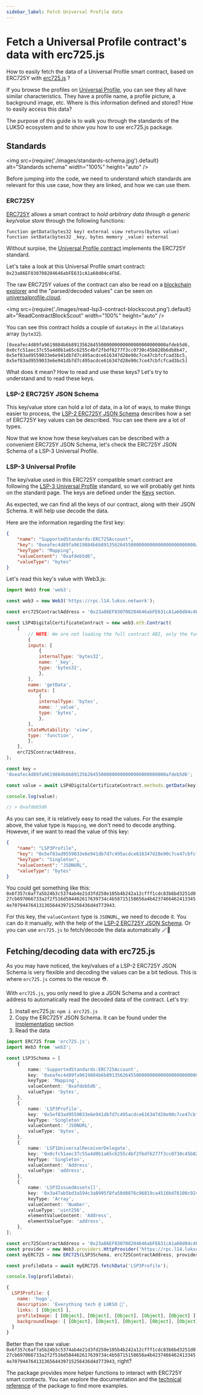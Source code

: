 ```yaml
---
sidebar_label: Fetch Universal Profile data
---
```


# Fetch a Universal Profile contract's data with erc725.js

How to easily fetch the data of a Universal Profile smart contract, based on ERC725Y with [erc725.js](https://www.npmjs.com/package/erc725.js) ?

If you browse the profiles on [Universal Profile](https://universalprofile.cloud), you can see they all have similar characteristics. They have a profile name, a profile picture, a background image, etc.
Where is this information defined and stored? How to easily access this data?

The purpose of this guide is to walk you through the standards of the LUKSO ecosystem and to show you how to use erc725.js package.

## Standards

<img src={require('./images/standards-schema.jpg').default} alt="Standards schema" width="100%" height="auto" />

Before jumping into the code, we need to understand which standards are relevant for this use case, how they are linked, and how we can use them.

### ERC725Y

[ERC725Y](https://github.com/ethereum/EIPs/blob/master/EIPS/eip-725.md#erc725y) allows a smart contract to *hold arbitrary data through a generic key/value store* through the following functions:

```solidity
function getData(bytes32 key) external view returns(bytes value)
function setData(bytes32 _key, bytes memory _value) external
```

Without surpise, the [Universal Profile contract](https://github.com/lukso-network/universalprofile-smart-contracts/blob/main/contracts/LSP3Account.sol) implements the ERC725Y standard.

Let's take a look at this Universal Profile smart contract: `0x23a86EF830708204646abFE631cA1a60d04c4FbE`.

The raw ERC725Y values of the contract can also be read on a [blockchain explorer](https://blockscout.com/lukso/l14/address/0x23a86EF830708204646abFE631cA1a60d04c4FbE/read-contract) and the "parsed/decoded values" can be seen on [universalprofile.cloud](https://universalprofile.cloud/0x23a86EF830708204646abFE631cA1a60d04c4FbE).

<img src={require('./images/read-lsp3-contract-blockscout.png').default} alt="ReadContractBlockScout" width="100%" height="auto" />

You can see this contract holds a couple of `dataKeys` in the `allDataKeys` array (`byte32`).

```solidity
[0xeafec4d89fa9619884b6b89135626455000000000000000000000000afdeb5d6,
0x0cfc51aec37c55a4d0b1a65c6255c4bf2fbdf6277f3cc0730c45b828b6db8b47,
0x5ef83ad9559033e6e941db7d7c495acdce616347d28e90c7ce47cbfcfcad3bc5,
0x5ef83ad9559033e6e941db7d7c495acdce616347d28e90c7ce47cbfcfcad3bc5]
```

What does it mean? How to read and use these keys? Let's try to understand and to read these keys.

### LSP-2 ERC725Y JSON Schema

This key/value store can hold a lot of data, in a lot of ways, to make things easier to process, the [LSP-2 ERC725Y JSON Schema](https://github.com/lukso-network/LIPs/blob/master/LSPs/LSP-2-ERC725YJSONSchema.md) describes how a set of ERC725Y key values can be described. You can see there are a lot of types.

Now that we know how these key/values can be described with a convenient ERC725Y JSON Schema, let's check the ERC725Y JSON Schema of a LSP-3 Universal Profile.

### LSP-3 Universal Profile

The key/value used in this ERC725Y compatible smart contract are following the [LSP-3 Universal Profile](https://github.com/lukso-network/LIPs/blob/master/LSPs/LSP-3-UniversalProfile.md) standard, so we will probably get hints on the standard page.
The keys are defined under the [Keys](https://github.com/lukso-network/LIPs/blob/master/LSPs/LSP-3-UniversalProfile.md#keys) section.

As expected, we can find all the keys of our contract, along with their JSON Schema. It will help use decode the data.

Here are the information regarding the first key:

```json
{
    "name": "SupportedStandards:ERC725Account",
    "key": "0xeafec4d89fa9619884b6b89135626455000000000000000000000000afdeb5d6",
    "keyType": "Mapping",
    "valueContent": "0xafdeb5d6",
    "valueType": "bytes"
}
```

Let's read this key's value with Web3.js:

```js
import Web3 from 'web3';

const web3 = new Web3('https://rpc.l14.lukso.network');

const erc725ContractAddress = '0x23a86EF830708204646abFE631cA1a60d04c4FbE';

const LSP4DigitalCertificateContract = new web3.eth.Contract(
    [
        // NOTE: We are not loading the full contract ABI, only the function we need
        {
        inputs: [
            {
            internalType: 'bytes32',
            name: '_key',
            type: 'bytes32',
            },
        ],
        name: 'getData',
        outputs: [
            {
            internalType: 'bytes',
            name: '_value',
            type: 'bytes',
            },
        ],
        stateMutability: 'view',
        type: 'function',
        },
    ],
    erc725ContractAddress,
);

const key =
'0xeafec4d89fa9619884b6b89135626455000000000000000000000000afdeb5d6';

const value = await LSP4DigitalCertificateContract.methods.getData(key).call();

console.log(value);

// > 0xafdeb5d6
```

As you can see, it is relatively easy to read the values. For the example above, the value type is `Mapping`, we don't need to decode anything. However, if we want to read the value of this key:

```json
{
    "name": "LSP3Profile",
    "key": "0x5ef83ad9559033e6e941db7d7c495acdce616347d28e90c7ce47cbfcfcad3bc5",
    "keyType": "Singleton",
    "valueContent": "JSONURL",
    "valueType": "bytes"
}
```

You could get something like this: `0x6f357c6af7a5b24b3c5374ab4e21d3fd250e105b4b242a12cfff1cdc83b6bd3251d027cb697066733a2f2f516d584462617639734c4b58715158656a4b42374664624133454e70794476413136564439715256436d4d773943`.

For this key, the `valueContent` type is `JSONURL`, we need to decode it. You can do it manually, with the help of the [LSP-2 ERC725Y JSON Schema](https://github.com/lukso-network/LIPs/blob/master/LSPs/LSP-2-ERC725YJSONSchema.md#jsonurl).
Or you can use `erc725.js` to fetch/decode the data automatically 🪄📜

## Fetching/decoding data with erc725.js

As you may have noticed, the key/values of a LSP-2 ERC725Y JSON Schema is very flexible and decoding the values can be a bit tedious. This is where `erc725.js` comes to the rescue ⛑️.

With `erc725.js`, you only need to give a JSON Schema and a contract address to automatically read the decoded data of the contract. Let's try:

 1. Install erc725.js: `npm i erc725.js`
 2. Copy the ERC725Y JSON Schema. It can be found under the [Implementation](https://github.com/lukso-network/LIPs/blob/master/LSPs/LSP-3-UniversalProfile.md#implementation) section
 3. Read the data

```ts
import ERC725 from 'erc725.js';
import Web3 from 'web3';

const LSP3Schema = [
    {
        name: 'SupportedStandards:ERC725Account',
        key: '0xeafec4d89fa9619884b6b89135626455000000000000000000000000afdeb5d6',
        keyType: 'Mapping',
        valueContent: '0xafdeb5d6',
        valueType: 'bytes',
    },
    {
        name: 'LSP3Profile',
        key: '0x5ef83ad9559033e6e941db7d7c495acdce616347d28e90c7ce47cbfcfcad3bc5',
        keyType: 'Singleton',
        valueContent: 'JSONURL',
        valueType: 'bytes',
    },
    {
        name: 'LSP1UniversalReceiverDelegate',
        key: '0x0cfc51aec37c55a4d0b1a65c6255c4bf2fbdf6277f3cc0730c45b828b6db8b47',
        keyType: 'Singleton',
        valueContent: 'Address',
        valueType: 'address',
    },
    {
        name: 'LSP3IssuedAssets[]',
        key: '0x3a47ab5bd3a594c3a8995f8fa58d0876c96819ca4516bd76100c92462f2f9dc0',
        keyType: 'Array',
        valueContent: 'Number',
        valueType: 'uint256',
        elementValueContent: 'Address',
        elementValueType: 'address',
    },
];

const erc725ContractAddress = '0x23a86EF830708204646abFE631cA1a60d04c4FbE';
const provider = new Web3.providers.HttpProvider('https://rpc.l14.lukso.network');
const myERC725 = new ERC725(LSP3Schema, erc725ContractAddress, provider);

const profileData = await myERC725.fetchData('LSP3Profile');

console.log(profileData);
```

```js title="output"
{
  LSP3Profile: {
    name: 'hugo',
    description: 'Everything tech @ LUKSO 👾',
    links: [ [Object] ],
    profileImage: [ [Object], [Object], [Object], [Object], [Object] ],
    backgroundImage: [ [Object], [Object], [Object], [Object], [Object] ]
  }
}
```

Better than the raw value: `0x6f357c6af7a5b24b3c5374ab4e21d3fd250e105b4b242a12cfff1cdc83b6bd3251d027cb697066733a2f2f516d584462617639734c4b58715158656a4b42374664624133454e70794476413136564439715256436d4d773943`, right?

The package provides more helper functions to interact with ERC725Y smart contracts. You can explore the documentation and the [technical reference](../technical-reference/classes/ERC725) of the package to find more examples.
